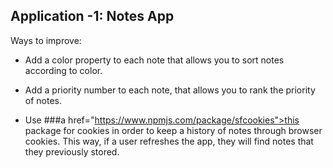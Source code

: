 ## Application -1: Notes App

Ways to improve: 

* Add a color property to each note that allows you to sort notes according to color.

* Add a priority number to each note, that allows you to rank the priority of notes.

* Use ###a href="https://www.npmjs.com/package/sfcookies">this package for cookies in order to keep a history of notes through browser cookies. This way, if a user refreshes the app, they will find notes that they previously stored.